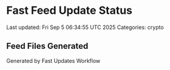 # Fast Feed Update Status
Last updated: Fri Sep  5 06:34:55 UTC 2025
Categories: crypto

## Feed Files Generated

Generated by Fast Updates Workflow
